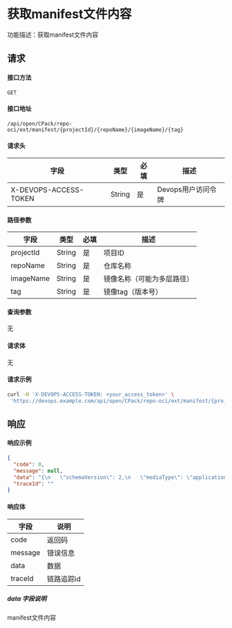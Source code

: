 # 获取manifest文件内容
功能描述：获取manifest文件内容



## 请求

#### 接口方法

`GET`

#### 接口地址

`/api/open/CPack/repo-oci/ext/manifest/{projectId}/{repoName}/{imageName}/{tag}`

#### 请求头

| 字段                  | 类型   | 必填 | 描述               |
| --------------------- | ------ | ---- | ------------------ |
| X-DEVOPS-ACCESS-TOKEN | String | 是   | Devops用户访问令牌 |

#### 路径参数

| 字段           | 类型     | 必填  | 描述    |
|--------------|--------|-----|-------|
| projectId    | String | 是   | 项目ID |
| repoName     | String | 是   | 仓库名称  |
| imageName    | String | 是   | 镜像名称（可能为多层路径） |
| tag          | String | 是   | 镜像tag（版本号） |

#### 查询参数

无

#### 请求体

无

#### 请求示例

```bash
curl -H 'X-DEVOPS-ACCESS-TOKEN: <your_access_token>' \
 'https://devops.example.com/api/open/CPack/repo-oci/ext/manifest/{projectId}/{repoName}/{imageName}/{tag}
```



## 响应

#### 响应示例

```json
{
  "code": 0,
  "message": null,
  "data": "{\n   \"schemaVersion\": 2,\n   \"mediaType\": \"application/vnd.docker.distribution.manifest.v2+json\",\n   \"config\": {\n      \"mediaType\": \"application/vnd.docker.container.image.v1+json\",\n      \"size\": 7918,\n      \"digest\": \"sha256:3f3447deacaa5bacab184fabbf821a785e13303b2e340465bdf7815b0284497b\"\n   },\n   \"layers\": [\n      {\n         \"mediaType\": \"application/vnd.docker.image.rootfs.diff.tar.gzip\",\n         \"size\": 50496029,\n         \"digest\": \"sha256:e83e8f2e82cc31391cd0cb4f5ba574ba5eb9708fc0f5dcc34fef53b03ef28f31\"\n      },\n      {\n         \"mediaType\": \"application/vnd.docker.image.rootfs.diff.tar.gzip\",\n         \"size\": 870,\n         \"digest\": \"sha256:0f23deb01b847d9dd0fc43ede2d2dacda423b95fdbf64e0ce21a6f542f6a167e\"\n      },\n      {\n         \"mediaType\": \"application/vnd.docker.image.rootfs.diff.tar.gzip\",\n         \"size\": 983706,\n         \"digest\": \"sha256:f5bda3b184ea984d363fc64e635076bcb405620effc23b2eac44f23e662bfd57\"\n      },\n      {\n         \"mediaType\": \"application/vnd.docker.image.rootfs.diff.tar.gzip\",\n         \"size\": 4585198,\n         \"digest\": \"sha256:ed17edbc6604e6a5d584a08fa036d3d0711dde7676b4a6fe0adeb03b148ba5e7\"\n      },\n      {\n         \"mediaType\": \"application/vnd.docker.image.rootfs.diff.tar.gzip\",\n         \"size\": 2653,\n         \"digest\": \"sha256:33a94a6acfa729dcf5f76be5966ecdc31692840ba7619f81d82d5e6dfc717c03\"\n      },\n      {\n         \"mediaType\": \"application/vnd.docker.image.rootfs.diff.tar.gzip\",\n         \"size\": 333,\n         \"digest\": \"sha256:3686cf92b89d34f1d5ef195eae6471104f3a875645541473e013e18d4b595e5e\"\n      },\n      {\n         \"mediaType\": \"application/vnd.docker.image.rootfs.diff.tar.gzip\",\n         \"size\": 25532514,\n         \"digest\": \"sha256:f81535a6a8bfbe8280ee0edbb4f5e8472a38785d2c36fd5c59b85996314f8ad4\"\n      },\n      {\n         \"mediaType\": \"application/vnd.docker.image.rootfs.diff.tar.gzip\",\n         \"size\": 320,\n         \"digest\": \"sha256:4bffb03ea5e2bb6d0867f6130190cdd297dc62dcd87b40f33ef7242ae6c76106\"\n      },\n      {\n         \"mediaType\": \"application/vnd.docker.image.rootfs.diff.tar.gzip\",\n         \"size\": 48449817,\n         \"digest\": \"sha256:49348ef8dcaad9bf9de316da06cf84291bcbeb9dd40b063fc9dfe852e4e3f0fc\"\n      },\n      {\n         \"mediaType\": \"application/vnd.docker.image.rootfs.diff.tar.gzip\",\n         \"size\": 5389,\n         \"digest\": \"sha256:509d665d0cf5e0b271d7d16a0f0fd46a59006b6c62a8e860701622fa702a2826\"\n      },\n      {\n         \"mediaType\": \"application/vnd.docker.image.rootfs.diff.tar.gzip\",\n         \"size\": 121,\n         \"digest\": \"sha256:adc919b937fd60ace9e14a4d9963cdadb2f1939b0c5501cb83caf17f50eb4cfd\"\n      }\n   ]\n}",
  "traceId": ""
}
```

#### 响应体

| 字段      | 说明     |
|---------|--------|
| code    | 返回码    |
| message | 错误信息   |
| data    | 数据     |
| traceId | 链路追踪id |

##### data 字段说明

manifest文件内容
